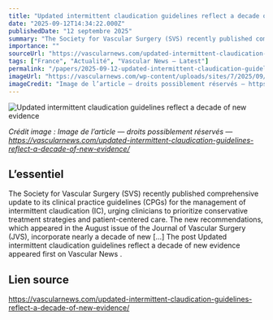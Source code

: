 ```yaml
---
title: "Updated intermittent claudication guidelines reflect a decade of new evidence"
date: "2025-09-12T14:34:22.000Z"
publishedDate: "12 septembre 2025"
summary: "The Society for Vascular Surgery (SVS) recently published comprehensive update to its clinical practice guidelines (CPGs) for the management of intermittent claudication (IC), urging clinicians to prioritize conservative treatment strategies and patient-centered care. The new recommendations, which appeared in the August issue of the Journal of Vascular Surgery (JVS), incorporate nearly a decade of new [&#8230;] The post Updated intermittent claudication guidelines reflect a decade of new evidence appeared first on Vascular News ."
importance: ""
sourceUrl: "https://vascularnews.com/updated-intermittent-claudication-guidelines-reflect-a-decade-of-new-evidence/"
tags: ["France", "Actualité", "Vascular News — Latest"]
permalink: "/papers/2025-09-12-updated-intermittent-claudication-guidelines-reflect-a-decade-of-new-evidence"
imageUrl: "https://vascularnews.com/wp-content/uploads/sites/7/2025/09/JVS_Aug-_2025.jpg"
imageCredit: "Image de l’article — droits possiblement réservés — https://vascularnews.com/updated-intermittent-claudication-guidelines-reflect-a-decade-of-new-evidence/"
---
```


![Updated intermittent claudication guidelines reflect a decade of new evidence](https://vascularnews.com/wp-content/uploads/sites/7/2025/09/JVS_Aug-_2025.jpg)

*Crédit image : Image de l’article — droits possiblement réservés — https://vascularnews.com/updated-intermittent-claudication-guidelines-reflect-a-decade-of-new-evidence/*

## L’essentiel

The Society for Vascular Surgery (SVS) recently published comprehensive update to its clinical practice guidelines (CPGs) for the management of intermittent claudication (IC), urging clinicians to prioritize conservative treatment strategies and patient-centered care. The new recommendations, which appeared in the August issue of the Journal of Vascular Surgery (JVS), incorporate nearly a decade of new [&#8230;] The post Updated intermittent claudication guidelines reflect a decade of new evidence appeared first on Vascular News .

## Lien source

https://vascularnews.com/updated-intermittent-claudication-guidelines-reflect-a-decade-of-new-evidence/
